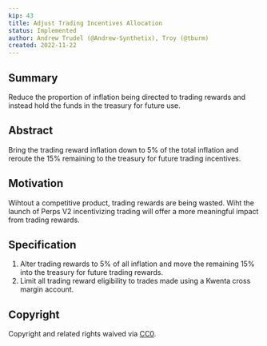```yaml
---
kip: 43
title: Adjust Trading Incentives Allocation 
status: Implemented
author: Andrew Trudel (@Andrew-Synthetix), Troy (@tburm)
created: 2022-11-22
---
```


## Summary

Reduce the proportion of inflation being directed to trading rewards and instead hold the funds in the treasury for future use.

## Abstract

Bring the trading reward inflation down to 5% of the total inflation and reroute the 15% remaining to the treasury for future trading incentives.

## Motivation

Wihtout a competitive product, trading rewards are being wasted. Wiht the launch of Perps V2 incentivizing trading will offer a more meaningful impact from trading rewards.

## Specification

1. Alter trading rewards to 5% of all inflation and move the remaining 15% into the treasury for future trading rewards. 
2. Limit all trading reward eligibility to trades made using a Kwenta cross margin account.

## Copyright

Copyright and related rights waived via [CC0](https://creativecommons.org/publicdomain/zero/1.0/).
